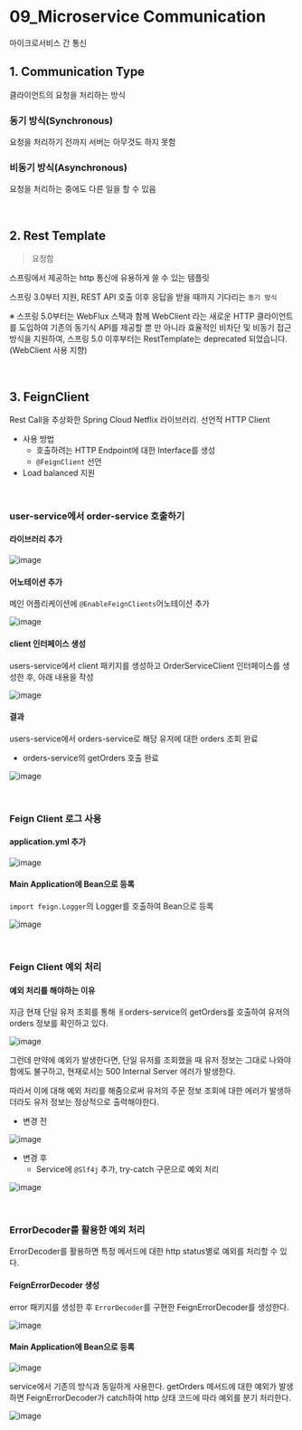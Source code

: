 # 09_Microservice Communication

마이크로서비스 간 통신

## 1. Communication Type

클라이언트의 요청을 처리하는 방식

### 동기 방식(Synchronous)

요청을 처리하기 전까지 서버는 아무것도 하지 못함

### 비동기 방식(Asynchronous)

요청을 처리하는 중에도 다른 일을 할 수 있음

<br>

## 2. Rest Template

> 요청함

스프링에서 제공하는 http 통신에 유용하게 쓸 수 있는 템플릿

스프링 3.0부터 지원, REST API 호출 이후 응답을 받을 때까지 기다리는 `동기 방식`

※ 스프링 5.0부터는 WebFlux 스택과 함께 WebClient 라는 새로운 HTTP 클라이언트를 도입하여 기존의 동기식 API를 제공할 뿐 만 아니라 효율적인 비차단 및 비동기 접근 방식을 지원하여, 스프링 5.0 이후부터는 RestTemplate는 deprecated 되었습니다. (WebClient 사용 지향)

<br>

## 3. FeignClient

Rest Call을 추상화한 Spring Cloud Netflix 라이브러리. 선언적 HTTP Client

- 사용 방법
  - 호출하려는 HTTP Endpoint에 대한 Interface를 생성
  - `@FeignClient` 선언
- Load balanced 지원

<br>

### user-service에서 order-service 호출하기

#### 라이브러리 추가

![image](https://user-images.githubusercontent.com/93081720/220154326-fd1bf966-3496-4e49-9545-3a1e948f05d0.png)

#### 어노테이션 추가

메인 어플리케이션에 `@EnableFeignClients`어노테이션 추가

![image](https://user-images.githubusercontent.com/93081720/220154655-67a83823-c352-4979-be4e-2e575bbec908.png)

#### client 인터페이스 생성

users-service에서 client 패키지를 생성하고 OrderServiceClient 인터페이스를 생성한 후, 아래 내용을 작성

![image](https://user-images.githubusercontent.com/93081720/220360559-8d0e62b4-6769-452d-b326-18a3e93bbd50.png)

#### 결과

users-service에서 orders-service로 해당 유저에 대한 orders 조회 완료

- orders-service의 getOrders 호출 완료

![image](https://user-images.githubusercontent.com/93081720/220359088-c36509e8-71c1-4e7e-83fd-afe2d0fec996.png)

<br>

### Feign Client 로그 사용

#### application.yml 추가

![image](https://user-images.githubusercontent.com/93081720/220362999-4af66eab-76c7-4706-ba4c-ccf721346dd0.png)

#### Main Application에 Bean으로 등록

`import feign.Logger`의 Logger를 호출하여 Bean으로 등록

![image](https://user-images.githubusercontent.com/93081720/220363159-53fff531-c1d9-402c-91f1-976040996672.png)

<br>

### Feign Client 예외 처리

#### 예외 처리를 해야하는 이유

지금 현재 단일 유저 조회를 통해 ㅐorders-service의 getOrders를 호출하여 유저의 orders 정보를 확인하고 있다. 

![image](https://user-images.githubusercontent.com/93081720/220364316-f0d76e53-5a76-4c26-8564-f04817b0b85e.png)

그런데 만약에 예외가 발생한다면, 단일 유저를 조회했을 때 유저 정보는 그대로 나와야 함에도 불구하고, 현재로서는 500 Internal Server 에러가 발생한다.

따라서 이에 대해 예외 처리를 해줌으로써 유저의 주문 정보 조회에 대한 에러가 발생하더라도 유저 정보는 정상적으로 출력해야한다.

- 변경 전

![image](https://user-images.githubusercontent.com/93081720/220365509-9bad7925-1241-4644-8169-8e15de73b0b4.png)

- 변경 후
  - Service에 `@Slf4j` 추가, try-catch 구문으로 예외 처리

![image](https://user-images.githubusercontent.com/93081720/220366227-8f23c4d7-b004-4369-aaf1-520b0b70e7b9.png)

<br>

### ErrorDecoder를 활용한 예외 처리

ErrorDecoder를 활용하면 특정 메서드에 대한 http status별로 예외를 처리할 수 있다.

#### FeignErrorDecoder 생성

error 패키지를 생성한 후 `ErrorDecoder`를 구현한 FeignErrorDecoder를 생성한다.

![image](https://user-images.githubusercontent.com/93081720/220369486-b45a6db5-59b6-4797-aeb4-2c3a5841e43c.png)

#### Main Application에 Bean으로 등록

![image](https://user-images.githubusercontent.com/93081720/220369713-2c628b68-28ff-4b21-805b-e4e6ac731d36.png)

service에서 기존의 방식과 동일하게 사용한다. getOrders 메서드에 대한 예외가 발생하면 FeignErrorDecoder가 catch하여 http 상태 코드에 따라 예외를 분기 처리한다.

![image](https://user-images.githubusercontent.com/93081720/220369911-054e4705-46b9-41d4-8e0f-de8852f5dd5e.png)